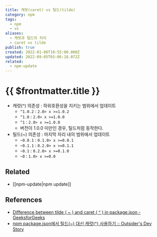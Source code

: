 ```yaml
---
title: 캐럿(caret) vs 틸드(tilde)
category: npm
tags:
  - npm
  - vs
aliases:
  - 캐럿과 틸드의 차이
  - caret vs tilde
publish: true
created: 2022-01-06T10:55:00.000Z
updated: 2022-09-05T03:06:18.072Z
related:
  - npm-update
---
```


# {{ $frontmatter.title }}

- 캐럿(^) 의존성 : 하위호환성을 지키는 범위에서 업데이트
  - `^1.0.2` : `2.0> x >=1.0.2`
  - `^1.0` : `2.0> x >=1.0.0`
  - `^1` : `2.0> x >=1.0.0`
  - 버전이 1.0.0 미만인 경우, 틸드처럼 동작한다.
- 틸드(~) 의존성 : 마지막 자리 내의 범위에서 업데이트
  - `~0.0.1` : `0.1.0> x >=0.0.1 `
  - `~0.1.1` : `0.2.0> x >=0.1.1 `
  - `~0.1` : `0.2.0> x >=0.1.0 `
  - `~0` : `1.0> x >=0.0 `

## Related

- [[npm-update|npm update]]

## References

- [Difference between tilde ( ~ ) and caret ( ^ ) in package.json - GeeksforGeeks](https://www.geeksforgeeks.org/difference-between-tilde-and-caret-in-package-json/)
- [npm package.json에서 틸드(~) 대신 캐럿(^) 사용하기 :: Outsider's Dev Story](https://blog.outsider.ne.kr/1041)

